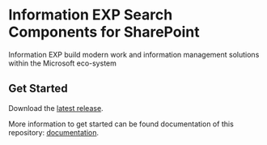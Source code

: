 # Information EXP Search Components for SharePoint

Information EXP build modern work and information management solutions within the Microsoft eco-system

## Get Started

Download the [latest release](https://github.com/Cenit-Tech/iexp-search/releases/latest).

More information to get started can be found documentation of this repository: [documentation](https://microsoft-search.github.io/pnp-modern-search).


